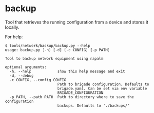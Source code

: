 backup
======

Tool that retrieves the running configuration from a device and stores it locally.

For help:

    $ tools/network/backup/backup.py --help
    usage: backup.py [-h] [-d] [-c CONFIG] [-p PATH]

    Tool to backup network equipment using napalm

    optional arguments:
      -h, --help            show this help message and exit
      -d, --debug
      -c CONFIG, --config CONFIG
                            Path to brigade configuration. Defaults to
                            brigade.yaml. Can be set via env variable
                            BRIGADE_CONFIGURATION
      -p PATH, --path PATH  Path to directory where to save the configuration
                            backups. Defaults to './backups/'
